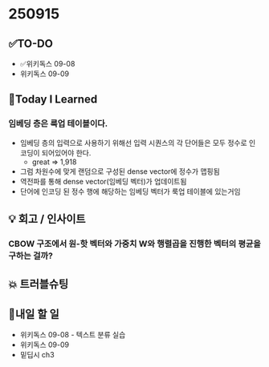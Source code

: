# 250915
## ✅TO-DO
- ✅위키독스 09-08
- 위키독스 09-09

## 📌Today I Learned
### 임베딩 층은 룩업 테이블이다.
- 임베딩 층의 입력으로 사용하기 위해선 입력 시퀀스의 각 단어들은 모두 정수로 인코딩이 되어있어야 한다.
    - great => 1,918
- 그럼 차원수에 맞게 랜덤으로 구성된 dense vector에 정수가 맵핑됨
- 역전파를 통해 dense vector(임베딩 벡터)가 업데이트됨
- 단어에 인코딩 된 정수 행에 해당하는 임베딩 벡터가 룩업 테이블에 있는거임

## 💡 회고 / 인사이트
### CBOW 구조에서 원-핫 벡터와 가중치 W와 행렬곱을 진행한 벡터의 평균을 구하는 걸까?

## 💥 트러블슈팅

## 🍩내일 할 일
- 위키독스 09-08 - 텍스트 분류 실습
- 위키독스 09-09
- 밑딥시 ch3